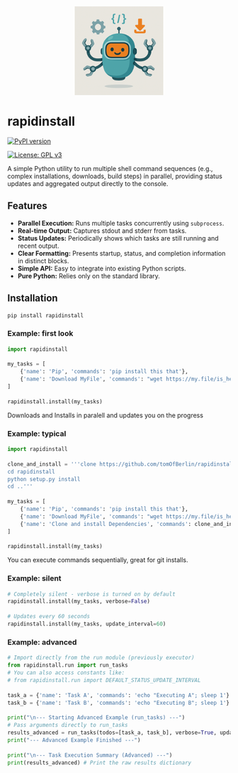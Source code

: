 <p align="center">
  <img src="https://raw.githubusercontent.com/tomOfBerlin/rapidinstall/refs/heads/main/Bolt.png" alt="Bolt the Builder Bot - RapidInstall Mascot" width="200">
</p>

# rapidinstall

[![PyPI version](https://badge.fury.io/py/rapidinstall.svg)](https://badge.fury.io/py/rapidinstall) <!-- Placeholder: Update link/badge if you publish to PyPI -->
<!-- --- CHANGE THIS BADGE --- -->
[![License: GPL v3](https://img.shields.io/badge/License-GPLv3-blue.svg)](https://www.gnu.org/licenses/gpl-3.0) <!-- Changed from MIT -->
<!-- ------------------------ 
[![GitHub Repo stars](https://img.shields.io/github/stars/tomOfBerlin/rapidinstall?style=social)](https://github.com/tomOfBerlin/rapidinstall)
-->
A simple Python utility to run multiple shell command sequences (e.g., complex installations, downloads, build steps) in parallel, providing status updates and aggregated output directly to the console.

## Features

*   **Parallel Execution:** Runs multiple tasks concurrently using `subprocess`.
*   **Real-time Output:** Captures stdout and stderr from tasks.
*   **Status Updates:** Periodically shows which tasks are still running and recent output.
*   **Clear Formatting:** Presents startup, status, and completion information in distinct blocks.
*   **Simple API:** Easy to integrate into existing Python scripts.
*   **Pure Python:** Relies only on the standard library.

## Installation

```bash
pip install rapidinstall
```

### Example: first look
```python
import rapidinstall

my_tasks = [
    {'name': 'Pip', 'commands': 'pip install this that'},
    {'name': 'Download MyFile', 'commands': "wget https://my.file/is_here"}
]

rapidinstall.install(my_tasks)
```
Downloads and Installs in paralell and updates you on the progress


### Example: typical
```python
import rapidinstall

clone_and_install = '''clone https://github.com/tomOfBerlin/rapidinstall
cd rapidinstall
python setup.py install
cd ..'''

my_tasks = [
    {'name': 'Pip', 'commands': 'pip install this that'},
    {'name': 'Download MyFile', 'commands': "wget https://my.file/is_here"},
	{'name': 'Clone and install Dependencies', 'commands': clone_and_install}
]

rapidinstall.install(my_tasks)
```
You can execute commands sequentially, great for git installs.


### Example: silent

```python
# Completely silent - verbose is turned on by default
rapidinstall.install(my_tasks, verbose=False)

# Updates every 60 seconds
rapidinstall.install(my_tasks, update_interval=60)
```

### Example: advanced
```python
# Import directly from the run module (previously executor)
from rapidinstall.run import run_tasks
# You can also access constants like:
# from rapidinstall.run import DEFAULT_STATUS_UPDATE_INTERVAL

task_a = {'name': 'Task A', 'commands': 'echo "Executing A"; sleep 1'}
task_b = {'name': 'Task B', 'commands': 'echo "Executing B"; sleep 1'}

print("\n--- Starting Advanced Example (run_tasks) ---")
# Pass arguments directly to run_tasks
results_advanced = run_tasks(todos=[task_a, task_b], verbose=True, update_interval=10)
print("--- Advanced Example Finished ---")

print("\n--- Task Execution Summary (Advanced) ---")
print(results_advanced) # Print the raw results dictionary
```
